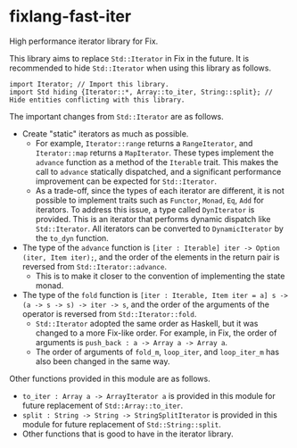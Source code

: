 # fixlang-fast-iter

High performance iterator library for Fix.

This library aims to replace `Std::Iterator` in Fix in the future.
It is recommended to hide `Std::Iterator` when using this library as follows.

```
import Iterator; // Import this library.
import Std hiding {Iterator::*, Array::to_iter, String::split}; // Hide entities conflicting with this library.
```

The important changes from `Std::Iterator` are as follows.

- Create "static" iterators as much as possible.
  - For example, `Iterator::range` returns a `RangeIterator`, and `Iterator::map` returns a `MapIterator`. These types implement the `advance` function as a method of the `Iterable` trait. This makes the call to `advance` statically dispatched, and a significant performance improvement can be expected for `Std::Iterator`.
  - As a trade-off, since the types of each iterator are different, it is not possible to implement traits such as `Functor`, `Monad`, `Eq`, `Add` for iterators. To address this issue, a type called `DynIterator` is provided. This is an iterator that performs dynamic dispatch like `Std::Iterator`. All iterators can be converted to `DynamicIterator` by the `to_dyn` function.
- The type of the `advance` function is `[iter : Iterable] iter -> Option (iter, Item iter);`, and the order of the elements in the return pair is reversed from `Std::Iterator::advance`.
  - This is to make it closer to the convention of implementing the state monad.
- The type of the `fold` function is `[iter : Iterable, Item iter = a] s -> (a -> s -> s) -> iter -> s`, and the order of the arguments of the operator is reversed from `Std::Iterator::fold`.
  - `Std::Iterator` adopted the same order as Haskell, but it was changed to a more Fix-like order. For example, in Fix, the order of arguments is `push_back : a -> Array a -> Array a`.
  - The order of arguments of `fold_m`, `loop_iter`, and `loop_iter_m` has also been changed in the same way.

Other functions provided in this module are as follows.

- `to_iter : Array a -> ArrayIterator a` is provided in this module for future replacement of `Std::Array::to_iter`.
- `split : String -> String -> StringSplitIterator` is provided in this module for future replacement of `Std::String::split`.
- Other functions that is good to have in the iterator library.